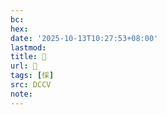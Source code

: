 ```yaml
---
bc:
hex:
date: '2025-10-13T10:27:53+08:00'
lastmod:
title: 􄍯
url: 􄍯
tags: [㥒]
src: DCCV
note:
---
```

